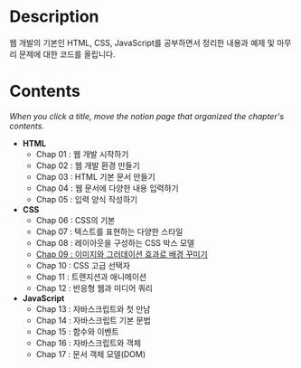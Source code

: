 # Description
웹 개발의 기본인 HTML, CSS, JavaScript를 공부하면서 정리한 내용과 예제 및 마무리 문제에 대한 코드를 올립니다.

# Contents
*When you click a title, move the notion page that organized the chapter's contents.*
* **HTML**
    - Chap 01 : 웹 개발 시작하기 
    - Chap 02 : 웹 개발 환경 만들기
    - Chap 03 : HTML 기본 문서 만들기
    - Chap 04 : 웹 문서에 다양한 내용 입력하기
    - Chap 05 : 입력 양식 작성하기
* **CSS**
    - Chap 06 : CSS의 기본
    - Chap 07 : 텍스트를 표현하는 다양한 스타일
    - Chap 08 : 레이아웃을 구성하는 CSS 박스 모델
    - [Chap 09 : 이미지와 그러데이션 효과로 배경 꾸미기](https://typhoon-lunge-3d4.notion.site/Chap-09-d422bd5bb0654b2abe74beda24514495)
    - Chap 10 : CSS 고급 선택자
    - Chap 11 : 트랜지션과 애니메이션
    - Chap 12 : 반응형 웹과 미디어 쿼리
* **JavaScript**
    - Chap 13 : 자바스크립트와 첫 만남
    - Chap 14 : 자바스크립트 기본 문법
    - Chap 15 : 함수와 이벤트
    - Chap 16 : 자바스크립트와 객체
    - Chap 17 : 문서 객체 모델(DOM)
